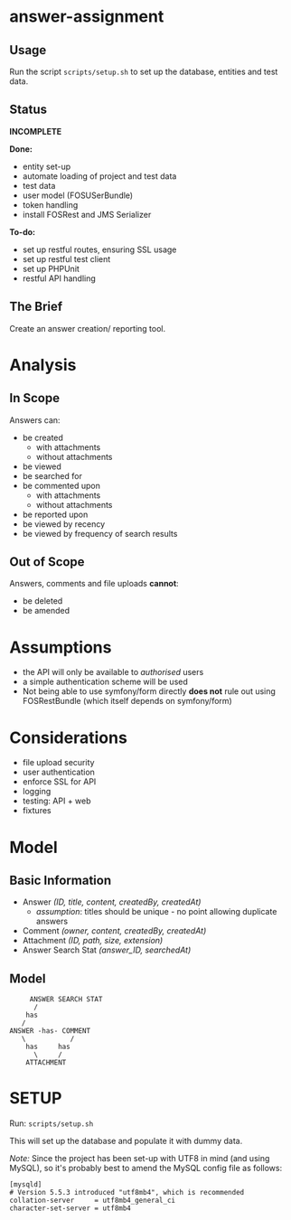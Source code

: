 answer-assignment
=================

Usage
-----

Run the script ```scripts/setup.sh``` to set up the database, entities and test data.

Status
------

**INCOMPLETE**

**Done:**

- entity set-up
- automate loading of project and test data
- test data
- user model (FOSUSerBundle)
- token handling
- install FOSRest and JMS Serializer

**To-do:**

- set up restful routes, ensuring SSL usage
- set up restful test client
- set up PHPUnit
- restful API handling

The Brief
---------

Create an answer creation/ reporting tool.

Analysis
========

In Scope
--------

Answers can:

- be created
  - with attachments
  - without attachments
- be viewed
- be searched for
- be commented upon
  - with attachments
  - without attachments
- be reported upon
- be viewed by recency
- be viewed by frequency of search results

Out of Scope
------------

Answers, comments and file uploads **cannot**:

- be deleted
- be amended

Assumptions
===========

- the API will only be available to *authorised* users
- a simple authentication scheme will be used
- Not being able to use symfony/form directly **does not** rule out using FOSRestBundle (which itself depends on symfony/form)

Considerations
==============

- file upload security
- user authentication
- enforce SSL for API
- logging
- testing: API + web
- fixtures

Model
=====

Basic Information
-----------------

- Answer *(ID, title, content, createdBy, createdAt)*
  - *assumption*: titles should be unique - no point allowing duplicate answers
- Comment *(owner, content, createdBy, createdAt)*
- Attachment *(ID, path, size, extension)*
- Answer Search Stat *(answer_ID, searchedAt)*

Model
-----

         ANSWER SEARCH STAT
          /
        has
       /
    ANSWER -has- COMMENT
       \           /
        has     has
          \     /
        ATTACHMENT


SETUP
=====

Run: ```scripts/setup.sh```

This will set up the database and populate it with dummy data.

*Note:* Since the project has been set-up with UTF8 in mind (and using MySQL), so it's probably best to amend the MySQL config file as follows:

    [mysqld]
    # Version 5.5.3 introduced "utf8mb4", which is recommended
    collation-server     = utf8mb4_general_ci
    character-set-server = utf8mb4
